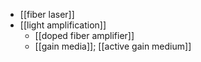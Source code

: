 - [[fiber laser]]
- [[light amplification]]
    - [[doped fiber amplifier]]
    - [[gain media]]; [[active gain medium]]
